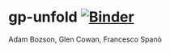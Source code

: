 # gp-unfold [![Binder](https://mybinder.org/badge.svg)](https://mybinder.org/v2/gh/adambozson/gp-unfold/master)
Adam Bozson, Glen Cowan, Francesco Spanò
